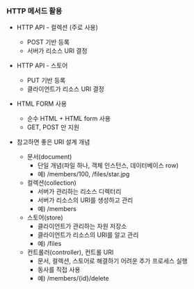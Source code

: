 ### HTTP 메서드 활용

* HTTP API - 컬렉션 (주로 사용)
  * POST 기반 등록
  * 서버가 리소스 URI 결정

* HTTP API - 스토어
  * PUT 기반 등록
  * 클라이언트가 리소스 URI 결정

* HTML FORM 사용
  * 순수 HTML + HTML form 사용
  * GET, POST 만 지원

* 참고하면 좋은 URI 설계 개념
  * 문서(document)
    * 단일 개념(파일 하나, 객체 인스턴스, 데이터베이스 row)
    * 예) /members/100, /files/star.jpg
  * 컬렉션(collection)
    * 서버가 관리하는 리소스 디렉터리 
    * 서버가 리소스의 URI를 생성하고 관리 
    * 예) /members 
  * 스토어(store)
    * 클라이언트가 관리하는 자원 저장소 
    * 클라이언트가 리소스의 URI를 알고 관리 
    * 예) /files 
  * 컨트롤러(controller), 컨트롤 URI 
    * 문서, 컬렉션, 스토어로 해결하기 어려운 추가 프로세스 실행 
    * 동사를 직접 사용 
    * 예) /members/{id}/delete